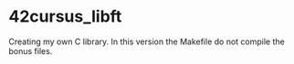 # 42cursus_libft
Creating my own C library.
In this version the Makefile do not compile the bonus files.
